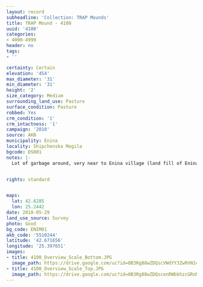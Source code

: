 ```yaml
---
layout: record
subheadline: 'Collection: TRAP Mounds'
title: TRAP Mound - 4100
uuid: '4100'
categories:
- 4000-4999
header: no
tags:
- ''

certainty: Certain
elevation: '454'
max_diameter: '31'
min_diameter: '31'
height: '2'
size_category: Medium
surrounding_land_use: Pasture
surface_condition: Pasture
robbed: Yes
crm_condition: '1'
crm_intactness: '1'
campaign: '2010'
source: AKB
municipality: Enina
locality: Shipchenska Mogila
bgcode: DS001
notes: |-
  Lot of garbage around, very near to Enina village (land fill of Enina).


rights: standard


maps:
  lat: 42.6285
  lon: 25.2442
date: 2018-05-29
land_use_source: Survey
photo: Good
bg_code: ENIM01
akb_code: '5510244'
latitude: '42.671656'
longitude: '25.397651'
images:
- title: 4100_Overview_Scale_Bottom.JPG
  image_path: https://drive.google.com/uc?id=0B3Rg88wZDQscVWdYY3ZwRVNIelE
- title: 4100_Overview_Scale_Top.JPG
  image_path: https://drive.google.com/uc?id=0B3Rg88wZDQscenRWbkhzcGRnNU0
---
```

